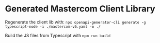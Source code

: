# Generated Mastercom Client Library

Regenerate the client lib with: `npx openapi-generator-cli generate -g typescript-node -i ./mastercom-v6.yaml -o ./`

Build the JS files from Typescript with `npm run build`